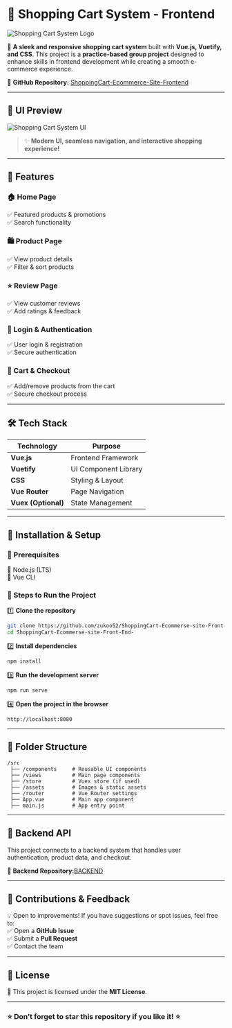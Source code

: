 

# 🛒 **Shopping Cart System - Frontend**  

![Shopping Cart System Logo](https://github.com/user-attachments/assets/5ffc5adf-5259-4bfd-9cd3-a07d1d8c2d6c)  

🚀 **A sleek and responsive shopping cart system** built with **Vue.js, Vuetify, and CSS**. This project is a **practice-based group project** designed to enhance skills in frontend development while creating a smooth e-commerce experience.  

🔗 **GitHub Repository:** [ShoppingCart-Ecommerce-Site-Frontend](https://github.com/zukoo52/ShoppingCart-Ecommerse-site-Front-End-.git)  

---

## **🎨 UI Preview**  

![Shopping Cart System UI](https://github.com/user-attachments/assets/05457ced-ff2f-4089-9d61-491ca7f70b93)  

> ✨ **Modern UI, seamless navigation, and interactive shopping experience!**  

---

## **📌 Features**  

### **🏠 Home Page**  
✅ Featured products & promotions  
✅ Search functionality  

### **🛍️ Product Page**  
✅ View product details  
✅ Filter & sort products  

### **⭐ Review Page**  
✅ View customer reviews  
✅ Add ratings & feedback  

### **🔑 Login & Authentication**  
✅ User login & registration  
✅ Secure authentication  

### **🛒 Cart & Checkout**  
✅ Add/remove products from the cart  
✅ Secure checkout process  

---

## **🛠️ Tech Stack**  

| **Technology** | **Purpose** |
|--------------|------------|
| **Vue.js** | Frontend Framework |
| **Vuetify** | UI Component Library |
| **CSS** | Styling & Layout |
| **Vue Router** | Page Navigation |
| **Vuex (Optional)** | State Management |

---

## **🚀 Installation & Setup**  

### **🔹 Prerequisites**  
🔸 Node.js (LTS)  
🔸 Vue CLI  

### **🔹 Steps to Run the Project**  

1️⃣ **Clone the repository**  
```bash
git clone https://github.com/zukoo52/ShoppingCart-Ecommerse-site-Front-End-.git
cd ShoppingCart-Ecommerse-site-Front-End-
```

2️⃣ **Install dependencies**  
```bash
npm install
```

3️⃣ **Run the development server**  
```bash
npm run serve
```

4️⃣ **Open the project in the browser**  
```
http://localhost:8080
```

---

## **📜 Folder Structure**  

```
/src
 ├── /components     # Reusable UI components
 ├── /views          # Main page components
 ├── /store          # Vuex store (if used)
 ├── /assets         # Images & static assets
 ├── /router         # Vue Router settings
 ├── App.vue         # Main app component
 ├── main.js         # App entry point
```

---

## **📌 Backend API**  
This project connects to a backend system that handles user authentication, product data, and checkout.  

🔹 **Backend Repository:**[BACKEND](https://github.com/zukoo52/ShoppingCart-Ecommerce-Site-Backend.git) 

---

## **📩 Contributions & Feedback**  

💡 Open to improvements! If you have suggestions or spot issues, feel free to:  
✅ Open a **GitHub Issue**  
✅ Submit a **Pull Request**  
✅ Contact the team  

---

## **📌 License**  
📜 This project is licensed under the **MIT License**.  

---

### **⭐ Don’t forget to star this repository if you like it! ⭐**  
